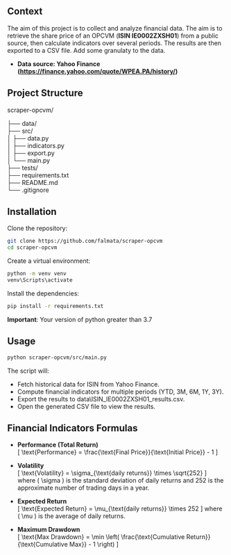 ## Context

The aim of this project is to collect and analyze financial data. The aim is to retrieve the share price of an OPCVM (**ISIN IE0002ZXSH01**) from a public source, then calculate indicators over several periods. The results are then exported to a CSV file. Add some granulaty to the data.

- **Data source: Yahoo Finance (https://finance.yahoo.com/quote/WPEA.PA/history/)**

## Project Structure
scraper-opcvm/

├── data/                    
├── src/            
│   ├── data.py           
│   ├── indicators.py       
│   ├── export.py            
│   └── main.py              
├── tests/                   
├── requirements.txt         
├── README.md               
└── .gitignore    

## Installation
Clone the repository:  
```bash
git clone https://github.com/falmata/scraper-opcvm
cd scraper-opcvm
```
Create a virtual environment:
```bash
python -m venv venv
venv\Scripts\activate
```
Install the dependencies:
```bash
pip install -r requirements.txt
```
**Important**: Your version of python greater than 3.7

## Usage
```bash
python scraper-opcvm/src/main.py
```

The script will:

- Fetch historical data for ISIN from Yahoo Finance.
- Compute financial indicators for multiple periods (YTD, 3M, 6M, 1Y, 3Y).
- Export the results to data\ISIN_IE0002ZXSH01_results.csv.
- Open the generated CSV file to view the results.

## Financial Indicators Formulas

- **Performance (Total Return)**  
\[
\text{Performance} = \frac{\text{Final Price}}{\text{Initial Price}} - 1
\]

- **Volatility**  
\[
\text{Volatility} = \sigma_{\text{daily returns}} \times \sqrt{252}
\]
where \( \sigma \) is the standard deviation of daily returns and 252 is the approximate number of trading days in a year.

- **Expected Return**  
\[
\text{Expected Return} = \mu_{\text{daily returns}} \times 252
\]
where \( \mu \) is the average of daily returns.

- **Maximum Drawdown**  
\[
\text{Max Drawdown} = \min \left( \frac{\text{Cumulative Return}}{\text{Cumulative Max}} - 1 \right)
\]
